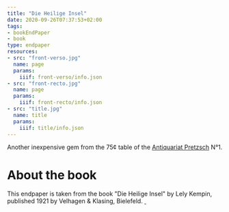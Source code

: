 ```yaml
---
title: "Die Heilige Insel"
date: 2020-09-26T07:37:53+02:00
tags:
- bookEndPaper
- book
type: endpaper
resources:
- src: "front-verso.jpg"
  name: page
  params:
    iiif: front-verso/info.json
- src: "front-recto.jpg"
  name: page
  params:
    iiif: front-recto/info.json
- src: "title.jpg"
  name: title
  params:
    iiif: title/info.json
---
```


Another inexpensive gem from the 75¢ table of the [Antiquariat Pretzsch](https://antiquariat-pretzsch.de/) N°1.

# About the book

This endpaper is taken from the book "Die Heilige Insel" by Lely Kempin, published 1921 by Velhagen & Klasing, Bielefeld. <a class="worldcat" href="http://www.worldcat.org/oclc/936421290">&nbsp;</a>
